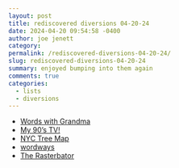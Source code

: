 ```yaml
---
layout: post
title: rediscovered diversions 04-20-24
date: 2024-04-20 09:54:58 -0400
author: joe jenett
category: 
permalink: /rediscovered-diversions-04-20-24/
slug: rediscovered-diversions-04-20-24
summary: enjoyed bumping into them again
comments: true
categories:
  - lists
  - diversions
---
```

<ul class="linkylove">
	<li><a title="Words with Grandma - Daily Word Game" href="https://wordswithgrandma.com/">Words with Grandma</a></li>
	<li><a title="My 90’s TV!" href="https://90s.myretrotvs.com/">My 90’s TV!</a></li>
	<li><a title="NYC Tree Map" href="https://tree-map.nycgovparks.org/">NYC Tree Map</a></li>
	<li><a title="wordways" href="https://wordways.us/">wordways</a></li>
	<li><a title="Wall art generator - Rasterbator" href="https://rasterbator.net/">The Rasterbator</a></li>
	</ul>
<a href="https://brid.gy/publish/mastodon"></a>